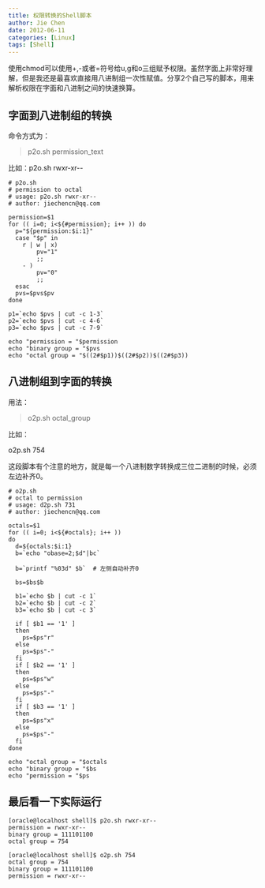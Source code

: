```yaml
---
title: 权限转换的Shell脚本
author: Jie Chen
date: 2012-06-11
categories: [Linux]
tags: [Shell]
---
```


使用chmod可以使用+,-或者=符号给u,g和o三组赋予权限。虽然字面上非常好理解，但是我还是最喜欢直接用八进制组一次性赋值。分享2个自己写的脚本，用来解析权限在字面和八进制之间的快速换算。


## 字面到八进制组的转换

命令方式为：

> p2o.sh permission_text

比如：p2o.sh rwxr-xr--

~~~
# p2o.sh
# permission to octal
# usage: p2o.sh rwxr-xr--
# author: jiechencn@qq.com

permission=$1
for (( i=0; i<${#permission}; i++ )) do
  p="${permission:$i:1}"
  case "$p" in
    r | w | x) 
		pv="1"
		;;
    - ) 
		pv="0"
		;;
  esac
  pvs=$pvs$pv
done

p1=`echo $pvs | cut -c 1-3`
p2=`echo $pvs | cut -c 4-6`
p3=`echo $pvs | cut -c 7-9`

echo "permission = "$permission
echo "binary group = "$pvs
echo "octal group = "$((2#$p1))$((2#$p2))$((2#$p3))
~~~


## 八进制组到字面的转换

用法：

> o2p.sh octal_group

比如：

o2p.sh 754

这段脚本有个注意的地方，就是每一个八进制数字转换成三位二进制的时候，必须左边补齐0。

~~~
# o2p.sh
# octal to permission
# usage: d2p.sh 731
# author: jiechencn@qq.com

octals=$1
for (( i=0; i<${#octals}; i++ )) 
do
  d=${octals:$i:1}
  b=`echo "obase=2;$d"|bc`
  
  b=`printf "%03d" $b`  # 左侧自动补齐0
  
  bs=$bs$b
  
  b1=`echo $b | cut -c 1`
  b2=`echo $b | cut -c 2`
  b3=`echo $b | cut -c 3`
  
  if [ $b1 == '1' ]
  then
    ps=$ps"r"
  else
    ps=$ps"-"
  fi
  if [ $b2 == '1' ]
  then
    ps=$ps"w"
  else
    ps=$ps"-"
  fi
  if [ $b3 == '1' ]
  then
    ps=$ps"x"
  else
    ps=$ps"-"
  fi
done

echo "octal group = "$octals
echo "binary group = "$bs
echo "permission = "$ps
~~~





## 最后看一下实际运行

~~~
[oracle@localhost shell]$ p2o.sh rwxr-xr--
permission = rwxr-xr--
binary group = 111101100
octal group = 754
~~~

~~~
[oracle@localhost shell]$ o2p.sh 754
octal group = 754
binary group = 111101100
permission = rwxr-xr--
~~~
